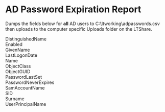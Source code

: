 # AD Password Expiration Report

Dumps the fields below for **all** AD users to C:\ltworking\adpasswords.csv then uploads to the computer specific Uploads folder on the LTShare.

DistinguishedName  
Enabled  
GivenName  
LastLogonDate  
Name  
ObjectClass  
ObjectGUID  
PasswordLastSet  
PasswordNeverExpires  
SamAccountName  
SID  
Surname  
UserPrincipalName
